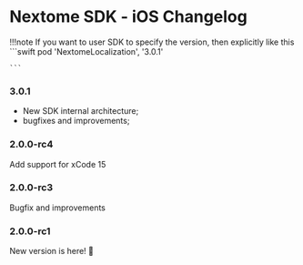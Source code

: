 # Nextome SDK - iOS Changelog
!!!note
    If you want to user SDK to specify the version, then explicitly like this
    ```swift
        pod 'NextomeLocalization', '3.0.1'

    ```

### 3.0.1
 * New SDK internal architecture;
 * bugfixes and improvements;

### 2.0.0-rc4

Add support for xCode 15

### 2.0.0-rc3

Bugfix and improvements

### 2.0.0-rc1

New version is here! 🎉
